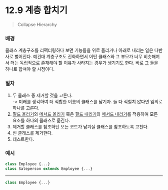 # 12.9 계층 합치기

> Collapse Hierarchy

### 배경

클래스 계층구조를 리팩터링하다 보면 기능들을 위로 올리거나 아래로 내리는 일은 다반사로 벌어진다. 예컨대 계층구조도 진화하면서 어떤 클래스와 그 부모가 너무 비슷해져서 더는 독립적으로 존재해야 할 이유가 사라지는 경우가 생기기도 한다. 바로 그 둘을 하나로 합쳐야 할 시점이다.

### 절차

1. 두 클래스 중 제거할 것을 고른다.  
   -> 미래를 생각하여 더 적합한 이름의 클래스를 남기자. 둘 다 적철치 않다면 임의로 하나를 고른다.
2. [필드 올리기][12.2]와 [메서드 올리기][12.1] 혹은 [필드 내리기][12.5]와 [메서드 내리기][12.4]를 적용하여 모든 요소를 하나의 클래스로 옮긴다.
3. 제거할 클래스를 참조하던 모든 코드가 남겨질 클래스를 참조하도록 고친다.
4. 빈 클래스를 제거한다.
5. 테스트한다.

### 예시

```jsx
class Employee {...}
class Saleperson extends Employee {...}
```

---

```jsx
class Employee {...}
```

[12.1]: https://github.com/kse8425/Refactoring/tree/main/chapter12/12.1
[12.2]: https://github.com/kse8425/Refactoring/tree/main/chapter12/12.2
[12.3]: https://github.com/kse8425/Refactoring/tree/main/chapter12/12.3
[12.4]: https://github.com/kse8425/Refactoring/tree/main/chapter12/12.4
[12.5]: https://github.com/kse8425/Refactoring/tree/main/chapter12/12.5
